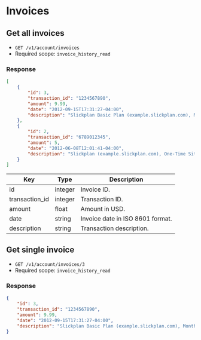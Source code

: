 # Invoices

## Get all invoices

* `GET /v1/account/invoices`
* Required scope: `invoice_history_read`

### Response
``` json
[
    {
        "id": 3,
        "transaction_id": "1234567890",
        "amount": 9.99,
        "date": "2012-09-15T17:31:27-04:00",
        "description": "Slickplan Basic Plan (example.slickplan.com), Monthly Subscription"
    },
    {
        "id": 2,
        "transaction_id": "6789012345",
        "amount": 5,
        "date": "2012-06-08T12:01:41-04:00",
        "description": "Slickplan (example.slickplan.com), One-Time Site Crawler"
    }
]
```
Key | Type | Description
--- | --- | ---
id | integer | Invoice ID.
transaction_id | integer | Transaction ID.
amount | float | Amount in USD.
date | string | Invoice date in ISO 8601 format.
description | string | Transaction description.

## Get single invoice

* `GET /v1/account/invoices/3`
* Required scope: `invoice_history_read`

### Response
``` json
{
    "id": 3,
    "transaction_id": "1234567890",
    "amount": 9.99,
    "date": "2012-09-15T17:31:27-04:00",
    "description": "Slickplan Basic Plan (example.slickplan.com), Monthly Subscription"
}
```